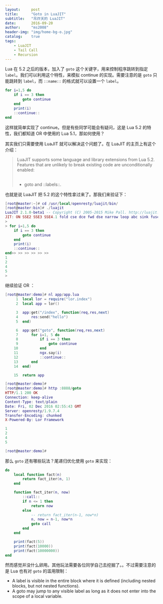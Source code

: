 ```yaml
---
layout:     post
title:      "Goto in LuaJIT"
subtitle:   "吊炸天的 LuaJIT"
date:       2016-09-20
author:     "ms2008"
header-img: "img/home-bg-o.jpg"
catalog:    true
tags:
    - LuaJIT
    - Tail Call
    - Recursion
---
```


Lua 在 5.2 之后的版本，加入了 `goto` 这个关键字，用来控制程序跳转到指定 `label`。我们可以利用这个特性，来模拟 continue 的实现。需要注意的是 `goto` 只能跳转到 `label`，而 `::name::` 的格式就可以设置一个 `label`。

```lua
for i=1,5 do
    if i == 3 then
        goto continue
    end
    print(i)
    ::continue::
end
```

这样就简单实现了 continue。但是有些同学可能会有疑问，这是 Lua 5.2 的特性，我们都知道 OR 中使用的 Lua 5.1，那如何使用？

其实我们只需要使用 LuaJIT 就可以解决这个问题了。在 LuaJIT 的主页上有这个介绍：

> LuaJIT supports some language and library extensions from Lua 5.2. Features that are unlikely to break existing code are unconditionally enabled:
> <br><br>
> - goto and ::labels::.

也就是说 LuaJIT 把 5.2 的这个特性拿过来了。那我们来验证下：

```lua
[root@master:~]# cd /usr/local/openresty/luajit/bin/
[root@master:bin]# ./luajit
LuaJIT 2.1.0-beta1 -- Copyright (C) 2005-2015 Mike Pall. http://luajit.org/
JIT: ON SSE2 SSE3 SSE4.1 fold cse dce fwd dse narrow loop abc sink fuse
>
> for i=1,5 do
    if i == 3 then
        goto continue
    end
    print(i)
    ::continue::
end>> >> >> >> >> >>
1
2
4
5
>
```

继续验证 OR ：

```lua
[root@master:demo]# nl app/app.lua
     1	local lor = require("lor.index")
     2	local app = lor()

     3	app:get("/index", function(req,res,next)
     4	    res:send("hello")
     5	end)

     6	app:get("goto", function(req,res,next)
     7	    for i=1, 5 do
     8	        if i == 3 then
     9	            goto continue
    10	        end
    11	        ngx.say(i)
    12	        ::continue::
    13	    end
    14	end)

    15	return app

[root@master:demo]#
[root@master:demo]# http :8888/goto
HTTP/1.1 200 OK
Connection: keep-alive
Content-Type: text/plain
Date: Fri, 02 Dec 2016 02:55:43 GMT
Server: openresty/1.9.7.4
Transfer-Encoding: chunked
X-Powered-By: Lor Framework

1
2
4
5

[root@master:demo]#
```

那么 `goto` 还有哪些玩法？尾递归优化使用 `goto` 来实现：

```lua
do
    local function fact(n)
        return fact_iter(n, 1)
    end

    function fact_iter(n, now)
        ::call::
        if n <= 1 then
            return now
        else
            -- return fact_iter(n-1, now*n)
            n, now = n-1, now*n
            goto call
        end
    end

    print(fact(5))
    print(fact(10000))
    print(fact(10000000))
end
```

然而感觉并没什么卵用。其他玩法需要各位同学自己去挖掘了。。不过需要注意的是 Lua 也有对 `goto` 的滥用限制：

- A label is visible in the entire block where it is defined (including nested blocks, but not nested functions).
- A goto may jump to any visible label as long as it does not enter into the scope of a local variable.
